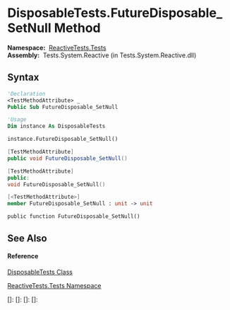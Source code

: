 # DisposableTests.FutureDisposable\_SetNull Method

**Namespace:**  [ReactiveTests.Tests](ReactiveTests.Tests\ReactiveTests.Tests.md)  
**Assembly:**  Tests.System.Reactive (in Tests.System.Reactive.dll)

## Syntax

```vb
'Declaration
<TestMethodAttribute> _
Public Sub FutureDisposable_SetNull
```

```vb
'Usage
Dim instance As DisposableTests

instance.FutureDisposable_SetNull()
```

```csharp
[TestMethodAttribute]
public void FutureDisposable_SetNull()
```

```c++
[TestMethodAttribute]
public:
void FutureDisposable_SetNull()
```

```fsharp
[<TestMethodAttribute>]
member FutureDisposable_SetNull : unit -> unit 
```

```jscript
public function FutureDisposable_SetNull()
```

## See Also

#### Reference

[DisposableTests Class](DisposableTests\DisposableTests.md)

[ReactiveTests.Tests Namespace](ReactiveTests.Tests\ReactiveTests.Tests.md)

[]: 
[]: 
[]: 
[]: 